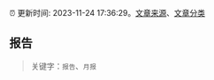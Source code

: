 :alarm_clock: 更新时间: 2023-11-24 17:36:29。[文章来源](/README.md)、[文章分类](/TAGS.md)

## 报告


> 关键字：`报告`、`月报`



